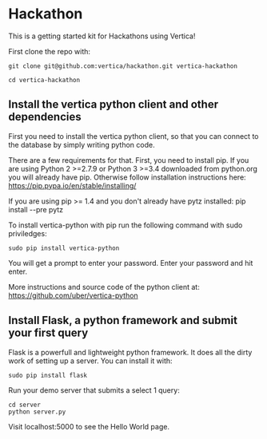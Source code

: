 # Hackathon
This is a getting started kit for Hackathons using Vertica!

First clone the repo with:

    git clone git@github.com:vertica/hackathon.git vertica-hackathon
    
    cd vertica-hackathon

## Install the vertica python client and other dependencies
First you need to install the vertica python client, so that you can connect to the database by simply writing python code.

There are a few requirements for that. First, you need to install pip. If you are using Python 2 >=2.7.9 or Python 3 >=3.4 downloaded from python.org you will already have pip. Otherwise follow installation instructions here: https://pip.pypa.io/en/stable/installing/

If you are using pip >= 1.4 and you don't already have pytz installed:
    pip install --pre pytz
    
To install vertica-python with pip run the following command with sudo priviledges:

    sudo pip install vertica-python

You will get a prompt to enter your password. Enter your password and hit enter.

More instructions and source code of the python client at: https://github.com/uber/vertica-python

## Install Flask, a python framework and submit your first query

Flask is a powerfull and lightweight python framework. It does all the dirty work of setting up a server. You can install it with:

    sudo pip install flask

Run your demo server that submits a select 1 query:

    cd server
    python server.py
    
Visit localhost:5000 to see the Hello World page.
